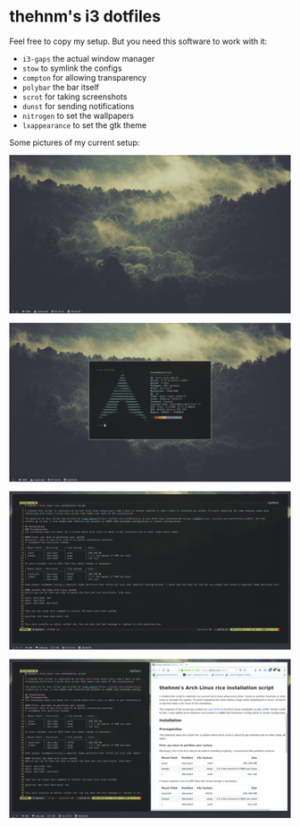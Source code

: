 # thehnm's i3 dotfiles

Feel free to copy my setup. But you need this software to work with it:
* `i3-gaps` the actual window manager
* `stow` to symlink the configs
* `compton` for allowing transparency
* `polybar` the bar itself
* `scrot` for taking screenshots
* `dunst` for sending notifications
* `nitrogen` to set the wallpapers
* `lxappearance` to set the gtk theme

Some pictures of my current setup:

![base](base.png)

![neofetch](neofetch.png)

![termite](termite.png)

![termite](termiteandfirefox.png)
